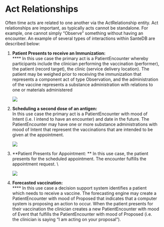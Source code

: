 # Act Relationships

Often time acts are related to one another via the ActRelationship entity. Act relationships are important, as typically acts cannot be standalone. For example, one cannot simply “Observe” something without having an encounter. An example of several types of interactions within SanteDB are described below:

1.  **Patient Presents to receive an Immunization:**\
    **** In this use case the primary act is a PatientEncounter whereby participants include the clinician performing the vaccination (performer), the patient (record target), the clinic (service delivery location). The patient may be weighed prior to receiving the immunization that represents a component act of type Observation, and the administration of the vaccine represents a substance administration with relations to one or materials administered 

    ![](<../../../../../.gitbook/assets/image (104).png>)
2.  **Scheduling a second dose of an antigen:**\
     In this use case the primary act is a PatientEncounter with mood of Intent (i.e. I intend to have an encounter) and date in the future. The PatientEncounter may have one or more substance administrations with mood of Intent that represent the vaccinations that are intended to be given at the appointment.  

    ![](<../../../../../.gitbook/assets/image (128).png>)
3.  **Patient Presents for Appointment: ** In this use case, the patient presents for the scheduled appointment. The encounter fulfills the appointment request.  \


    ![](<../../../../../.gitbook/assets/image (114).png>)
4. **Forecasted vaccination:**\
   **** In this use case a decision support system identifies a patient which needs to receive a vaccine. The forecasting engine may create a PatientEncounter with mood of Proposed that indicates that a computer system is proposing an action to occur. When the patient presents for their vaccination the clinician creates a new PatientEncounter with mood of Event that fulfills the PatientEncounter with mood of Proposed (i.e. the clinician is saying “I am acting on your proposal”).
